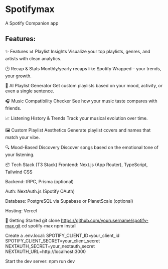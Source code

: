 # Spotifymax
A Spotify Companion app

## Features:
✨ Features
📊 Playlist Insights
Visualize your top playlists, genres, and artists with clean analytics.

🕒 Recap & Stats
Monthly/yearly recaps like Spotify Wrapped – your trends, your growth.

🤖 AI Playlist Generator
Get custom playlists based on your mood, activity, or even a single sentence.

🎧 Music Compatibility Checker
See how your music taste compares with friends.

📈 Listening History & Trends
Track your musical evolution over time.

🖼️ Custom Playlist Aesthetics
Generate playlist covers and names that match your vibe.

🔍 Mood-Based Discovery
Discover songs based on the emotional tone of your listening.

📦 Tech Stack (T3 Stack)
Frontend: Next.js (App Router), TypeScript, Tailwind CSS

Backend: tRPC, Prisma (optional)

Auth: NextAuth.js (Spotify OAuth)

Database: PostgreSQL via Supabase or PlanetScale (optional)

Hosting: Vercel

🚀 Getting Started
git clone https://github.com/yourusername/spotify-max.git
cd spotify-max
npm install

Create a .env.local:
SPOTIFY_CLIENT_ID=your_client_id
SPOTIFY_CLIENT_SECRET=your_client_secret
NEXTAUTH_SECRET=your_nextauth_secret
NEXTAUTH_URL=http://localhost:3000

Start the dev server:
npm run dev
